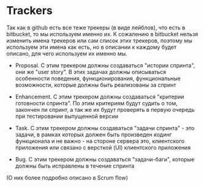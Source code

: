 # Trackers

Так как в github есть все теже трекеры (в виде лейблов), что есть в bitbucket, 
то мы используем именно их.
К сожалению в bitbucket нельзя изменить имена трекеров или сам список этих трекеров,
поэтому мы используем эти имена как есть, но в описании к каждому будет описано,
для чего используем их именно мы.


* Proposal. 
С этим трекером должны создаваться "истории спринта", они же "user story". 
В этих задачах должны описываться особенности поведения, функционирования, функциональные возможности, 
которые должны быть реализованы за спринт

* Enhancement. 
С этим трекером должны создаваться "критерии готовности спринта".
По этим критериям будут судить о том, закончен ли спринт, 
а так же их будут проверять в первую очередь при тестировании выпущенной версии

* Task. 
С этим трекером должны создаваться "задачи спринта" - это задачи, 
в рамках которых должен быть произведен кодинг функционала и не важно - 
на стороне сервера это, клиентского приложения или связано с версткой (UI) клиентского приложения

* Bug. 
С этим трекером должны создаваться "задачи-баги", которые должны быть исправлены в течение спринта

(О них более подробно описано в Scrum flow)